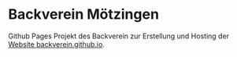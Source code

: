 # Backverein Mötzingen

Github Pages Projekt des Backverein zur Erstellung und Hosting der [Website backverein.github.io](https://backverein.github.io/).
